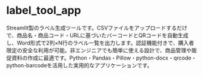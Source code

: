 # label_tool_app
Streamlit製のラベル生成ツールです。CSVファイルをアップロードするだけで、商品名・商品コード・URLに基づいたバーコードとQRコードを自動生成し、Word形式で2列×N行のラベル一覧を出力します。認証機能付きで、購入者限定の安全な利用が可能。非エンジニアでも簡単に使える設計で、商品管理や販促資料の作成に最適です。Python・Pandas・Pillow・python-docx・qrcode・python-barcodeを活用した実用的なアプリケーションです。
